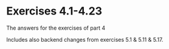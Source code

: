 # Exercises 4.1-4.23

The answers for the exercises of part 4

Includes also backend changes from exercises 5.1 & 5.11 & 5.17.
